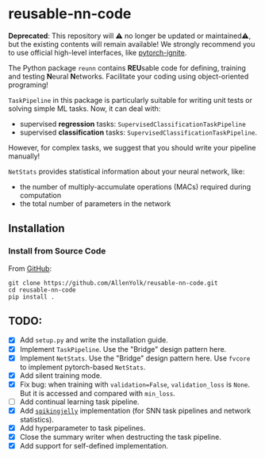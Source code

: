 # reusable-nn-code

**Deprecated**: This repository will ⚠️ no longer be updated or maintained⚠️, but the existing contents will remain available!
We strongly recommend you to use official high-level interfaces, like [pytorch-ignite](https://github.com/pytorch/ignite).

The Python package `reunn` contains **REU**sable code for defining, training and testing **N**eural **N**etworks. Facilitate your coding using object-oriented programing!

`TaskPipeline` in this package is particularly suitable for writing unit tests or solving simple ML tasks. Now, it can deal with:

* supervised **regression** tasks: `SupervisedClassificationTaskPipeline`
* supervised **classification** tasks: `SupervisedClassificationTaskPipeline`.

However, for complex tasks, we suggest that you should write your pipeline manually!

`NetStats` provides statistical information about your neural network, like:

* the number of multiply-accumulate operations (MACs) required during computation
* the total number of parameters in the network

## Installation

### Install from Source Code

From [GitHub](https://github.com/AllenYolk/reusable-nn-code):

```shell
git clone https://github.com/AllenYolk/reusable-nn-code.git
cd reusable-nn-code
pip install .
```

## TODO:

* [x] Add `setup.py` and write the installation guide.
* [x] Implement `TaskPipeline`. Use the "Bridge" design pattern here.
* [x] Implement `NetStats`. Use the "Bridge" design pattern here. Use `fvcore` to implement pytorch-based `NetStats`.
* [x] Add silent training mode.
* [x] Fix bug: when training with `validation=False`, `validation_loss` is `None`. But it is accessed and compared with `min_loss`.
* [ ] Add continual learning task pipeline.
* [x] Add [`spikingjelly`](https://github.com/fangwei123456/spikingjelly) implementation (for SNN task pipelines and network statistics).
* [x] Add hyperparameter to task pipelines.
* [x] Close the summary writer when destructing the task pipeline.
* [x] Add support for self-defined implementation.
